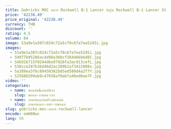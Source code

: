```yaml
---
title: Gobricks MOC ทหาร Rockwell B-1 Lancer อิฐรุ่น Rockwell B-1 Lancer Strategic Bomber Building Block ชุดของเล่นของขวัญ
price: '42238.49'
price_original: '42238.49'
currency: THB
discount: ''
rating: 4.5
volume: 84
image: S3a9e1a307c024c72a5cf8c67a7ea5245i.jpg
images:
  - S3a9e1a307c024c72a5cf8c67a7ea5245i.jpg
  - S9977b95286ac4d98a360cf384466b640C.jpg
  - S4b916715f0244d6e97926fa3ac913cefL.jpg
  - S38cce287b36d46d2ac209b1af3422808x.jpg
  - Sa389ea3f6c89450382b85ed580d4a2f7Y.jpg
  - S25680209ab9c47658af0abfa48ed0ae7F.jpg
video: ''
categories:
  - name: ของเล่น&งานอดิเรก
    slug: ของเล-งานอด-เรก
  - name: อาคารและก่อสร้างของเล่น
    slug: อาคารและก-อสร-างของเล
slug: gobricks-moc-ทหาร-rockwell-lancer
encode: omH08wc
lang: th
---
```

  